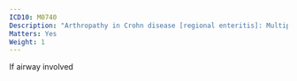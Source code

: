 ```yaml
---
ICD10: M0740
Description: "Arthropathy in Crohn disease [regional enteritis]: Multiple sites"
Matters: Yes
Weight: 1
---
```

If airway involved
